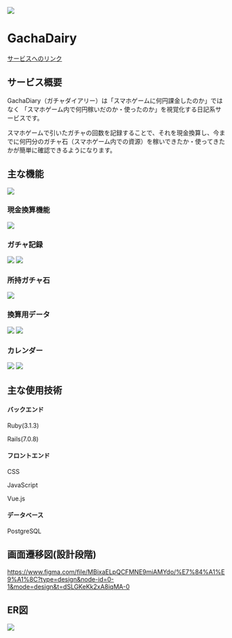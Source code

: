 ![](https://gyazo.com/71ea45a38367174e8f49a5d27edf36ab.png)
# GachaDairy
[サービスへのリンク](https://www.gachadiary.com/)
## サービス概要
GachaDiary（ガチャダイアリー）は「スマホゲームに何円課金したのか」ではなく 「スマホゲーム内で何円稼いだのか・使ったのか」を視覚化する日記系サービスです。

スマホゲームで引いたガチャの回数を記録することで、それを現金換算し、今までに何円分のガチャ石（スマホゲーム内での資源）を稼いできたか・使ってきたかが簡単に確認できるようになります。
## 主な機能
![](https://gyazo.com/7733e570e864c9efc6224a5a08808fc4.png)
### 現金換算機能
![](https://gyazo.com/cdf2a0d4f706f679c9dbfccd4119f58d.gif)
### ガチャ記録
![](https://gyazo.com/8598ca7a10b3b04153c21447a268ff09.gif)
![](https://gyazo.com/86778c56fb7c4795703da48e4728ac60.gif)
### 所持ガチャ石
![](https://gyazo.com/452aef16d24533e0079484bebdc87117.gif)
### 換算用データ
![](https://gyazo.com/0299dfddf946309ce93821ec9c15a852.gif)
![](https://gyazo.com/465b69d3d97f11cd9e7561db27d0ec7a.gif)
### カレンダー
![](https://gyazo.com/1721bad24ad104bf87c48b4aa040ed4d.gif)
![](https://gyazo.com/0ea90a223653984626a3eeb76db118b2.gif)

## 主な使用技術
#### バックエンド
Ruby(3.1.3)

Rails(7.0.8)
#### フロントエンド
CSS

JavaScript

Vue.js
#### データベース
PostgreSQL
## 画面遷移図(設計段階)
https://www.figma.com/file/MBixaELpQCFMNE9miAMYdo/%E7%84%A1%E9%A1%8C?type=design&node-id=0-1&mode=design&t=dSLGKeKk2xA8iqMA-0

## ER図
![](https://gyazo.com/29f074a8ef8ae589c429f958ae0c5e25.png)
